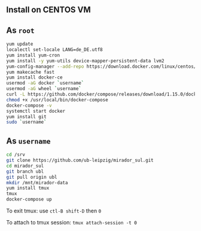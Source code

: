 ## Install on CENTOS VM

## As `root`

```bash
yum update
localectl set-locale LANG=de_DE.utf8
yum install yum-cron
yum install -y yum-utils device-mapper-persistent-data lvm2
yum-config-manager --add-repo https://download.docker.com/linux/centos/docker-ce.repo
yum makecache fast
yum install docker-ce
usermod -aG docker `username`
usermod -aG wheel `username`
curl -L https://github.com/docker/compose/releases/download/1.15.0/docker-compose-`uname -s`-`uname -m` > /usr/local/bin/docker-compose
chmod +x /usr/local/bin/docker-compose
docker-compose -v
systemctl start docker
yum install git
sudo `username`
```

## As `username`
```bash
cd /srv
git clone https://github.com/ub-leipzig/mirador_sul.git
cd mirador_sul
git branch ubl
git pull origin ubl
mkdir /mnt/mirador-data
yum install tmux
tmux
docker-compose up
```
To exit tmux: use `ctl-B shift-D` then `0`

To attach to tmux session: `tmux attach-session -t 0
`





